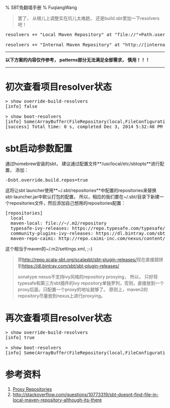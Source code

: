 % SBT免翻墙手册
% FuqiangWang

> 罢了， 从根儿上调整实在坑儿太难趟， 还是build.sbt里加一下resolvers吧！

<pre>
resolvers += "Local Maven Repository" at "file://"+Path.userHome.absolutePath+"/.m2/repository"

resolvers += "Internal Maven Repository" at "http://[internal-host]/nexus/content/groups/public/"
</pre>


----------------------------------------------

**以下方案的内容仅作参考， patterns部分无法满足全部需求， 慎用！！！**

----------------------------------------------



# 初次查看项目resolver状态

<pre>
> show override-build-resolvers
[info] false

> show boot-resolvers
[info] Some(ArrayBuffer(FileRepository(local,FileConfiguration(true,None),Patterns(ivyPatterns=List(${ivy.home}/local/[organisation]/[module]/(scala_[scalaVersion]/)(sbt_[sbtVersion]/)[revision]/[type]s/[artifact](-[classifier]).[ext]), artifactPatterns=List(${ivy.home}/local/[organisation]/[module]/(scala_[scalaVersion]/)(sbt_[sbtVersion]/)[revision]/[type]s/[artifact](-[classifier]).[ext]), isMavenCompatible=false, descriptorOptional=false, skipConsistencyCheck=false)), URLRepository(typesafe-ivy-releases,Patterns(ivyPatterns=List(https://repo.typesafe.com/typesafe/ivy-releases/[organization]/[module]/[revision]/[type]s/[artifact](-[classifier]).[ext]), artifactPatterns=List(https://repo.typesafe.com/typesafe/ivy-releases/[organization]/[module]/[revision]/[type]s/[artifact](-[classifier]).[ext]), isMavenCompatible=false, descriptorOptional=false, skipConsistencyCheck=false)), public: https://repo1.maven.org/maven2/))
[success] Total time: 0 s, completed Dec 3, 2014 5:32:48 PM
</pre>


# sbt启动参数配置

通过homebrew安装的sbt， 建议通过配置文件**/usr/local/etc/sbtopts**进行配置， 添加：

<pre>
-Dsbt.override.build.repos=true
</pre>

这将让sbt launcher使用**~/.sbt/repositories**中配置的repositories来替换sbt-launcher.jar中默认打包的配置， 所以，相应的我们要在~/.sbt/目录下新建一个repositories文件，然后添加自己想用的repositories配置：

<pre>
[repositories]
  local
  maven-local: file://~/.m2/repository
  typesafe-ivy-releases: https://repo.typesafe.com/typesafe/ivy-releases/, [organization]/[module]/[revision]/[type]s/[artifact](-[classifier]).[ext], bootOnly
  community-plugins-ivy-releases: https://dl.bintray.com/sbt/sbt-plugin-releases/, [organization]/[module]/[revision]/[type]s/[artifact](-[classifier]).[ext]
  maven-repo-caimi: http://repo.caimi-inc.com/nexus/content/groups/public/
</pre>

这个相当于maven的~/.m2/settings.xml, ;-)

> 原<http://repo.scala-sbt.org/scalasbt/sbt-plugin-releases/>现在直接跳转到<https://dl.bintray.com/sbt/sbt-plugin-releases/>
> 
> sonatype nexus不支持ivy风格的repository proxying， 所以， 只好将typesafe和第三方sbt插件的ivy repository单独罗列，否则，直接放到一个proxy后面，只配置一个proxy的地址就够了。 原则上，maven2的repository尽量放到nexus上进行proxying。



# 再次查看项目resolver状态

<pre>
> show override-build-resolvers
[info] true

> show boot-resolvers
[info] Some(ArrayBuffer(FileRepository(local,FileConfiguration(true,None),Patterns(ivyPatterns=List(${ivy.home}/local/[organisation]/[module]/(scala_[scalaVersion]/)(sbt_[sbtVersion]/)[revision]/[type]s/[artifact](-[classifier]).[ext]), artifactPatterns=List(${ivy.home}/local/[organisation]/[module]/(scala_[scalaVersion]/)(sbt_[sbtVersion]/)[revision]/[type]s/[artifact](-[classifier]).[ext]), isMavenCompatible=false, descriptorOptional=false, skipConsistencyCheck=false)), maven-local: file://~/.m2/repository, URLRepository(typesafe-ivy-releases,Patterns(ivyPatterns=List(https://repo.typesafe.com/typesafe/ivy-releases/[organization]/[module]/[revision]/[type]s/[artifact](-[classifier]).[ext]), artifactPatterns=List(https://repo.typesafe.com/typesafe/ivy-releases/[organization]/[module]/[revision]/[type]s/[artifact](-[classifier]).[ext]), isMavenCompatible=false, descriptorOptional=false, skipConsistencyCheck=false)), URLRepository(community-plugins-ivy-releases,Patterns(ivyPatterns=List(https://dl.bintray.com/sbt/sbt-plugin-releases/[organization]/[module]/[revision]/[type]s/[artifact](-[classifier]).[ext]), artifactPatterns=List(https://dl.bintray.com/sbt/sbt-plugin-releases/[organization]/[module]/[revision]/[type]s/[artifact](-[classifier]).[ext]), isMavenCompatible=false, descriptorOptional=false, skipConsistencyCheck=false)), maven-repo-caimi: http://repo.caimi-inc.com/nexus/content/groups/public/))
</pre>



# 参考资料

1. [Proxy Repositories](http://www.scala-sbt.org/release/docs/Proxy-Repositories.html)
2. <http://stackoverflow.com/questions/10773319/sbt-doesnt-find-file-in-local-maven-repository-although-its-there>


